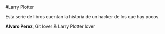 #Larry Plotter

Esta serie de libros cuentan la historia de un hacker de los que hay pocos.

**Alvaro Perez**, Git lover & Larry Plotter lover 

